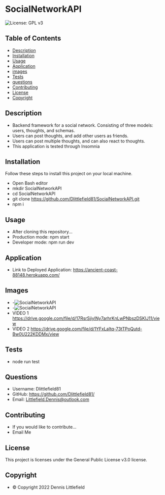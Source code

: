 
# SocialNetworkAPI
![License: GPL v3](https://img.shields.io/badge/License-GPLv3-blue.svg)


## Table of Contents
- [Description](#description)
- [Installation](#installation)
- [Usage](#usage)
- [Application](#application)
- [images](#images)
- [Tests](#tests)
- [questions](#questions)
- [Contributing](#contributing)
- [License](#license)
- [Copyright](#copyright)


## Description
- Backend framework for a social network. Consisting of three models: users, thoughts, and schemas. 
- Users can post thoughts, and add other users as friends. 
- Users can post multiple thoughts, and can also react to thoughts. 
- This application is tested through Insomnia


## Installation
Follow these steps to install this project on your local machine.
- Open Bash editor
- mkdir SocialNetworkAPI
- cd SocialNetworkAPI
- git clone https://github.com/Dlittlefield81/SocialNetworkAPI.git
- npm i


## Usage
- After cloning this repository...
- Production mode: npm start
- Developer mode: npm run dev

## Application
- Link to Deployed Application: https://ancient-coast-88148.herokuapp.com/


## Images
- -![SocialNetworkAPI](./assets/SocialNetworkAPI-1.gif)
- -![SocialNetworkAPI](./assets/SocialNetworkAPI-2.gif)
- VIDEO 1 https://drive.google.com/file/d/17RsrSjiylNy7arhrKnLwPNbszDSKlJ11/view
- VIDEO 2 https://drive.google.com/file/d/1YFxLaItq-73tTPoQutd-Bw0U222KDDMx/view


## Tests
- node run test


## Questions
- Username: Dlittlefield81
- GitHub: https://github.com/Dlittlefield81/
- Email: Littlefield.Dennis@outlook.com


## Contributing
- If you would like to contribute...
- Email Me


## License
   This project is licenses under the General Public License v3.0 license.



## Copyright
- © Copyright 2022 Dennis Littlefield
    